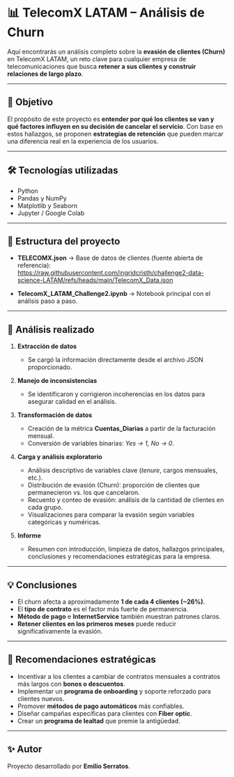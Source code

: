 # 📊 TelecomX LATAM – Análisis de Churn

Aquí encontrarás un análisis completo sobre la **evasión de clientes (Churn)** en TelecomX LATAM, un reto clave para cualquier empresa de telecomunicaciones que busca **retener a sus clientes y construir relaciones de largo plazo**.

---

## 🎯 Objetivo

El propósito de este proyecto es **entender por qué los clientes se van y qué factores influyen en su decisión de cancelar el servicio**.
Con base en estos hallazgos, se proponen **estrategias de retención** que pueden marcar una diferencia real en la experiencia de los usuarios.

---

## 🛠️ Tecnologías utilizadas

- Python
- Pandas y NumPy
- Matplotlib y Seaborn
- Jupyter / Google Colab

---

## 📂 Estructura del proyecto

- **TELECOMX.json** → Base de datos de clientes (fuente abierta de referencia):  
  https://raw.githubusercontent.com/ingridcristh/challenge2-data-science-LATAM/refs/heads/main/TelecomX_Data.json

- **TelecomX_LATAM_Challenge2.ipynb** → Notebook principal con el análisis paso a paso.

---

## 🔎 Análisis realizado

1. **Extracción de datos**  
   - Se cargó la información directamente desde el archivo JSON proporcionado.

2. **Manejo de inconsistencias**  
   - Se identificaron y corrigieron incoherencias en los datos para asegurar calidad en el análisis.

3. **Transformación de datos**  
   - Creación de la métrica **Cuentas_Diarias** a partir de la facturación mensual.  
   - Conversión de variables binarias: *Yes → 1, No → 0*.

4. **Carga y análisis exploratorio**  
   - Análisis descriptivo de variables clave (*tenure*, cargos mensuales, etc.).  
   - Distribución de evasión (Churn): proporción de clientes que permanecieron vs. los que cancelaron.  
   - Recuento y conteo de evasión: análisis de la cantidad de clientes en cada grupo.  
   - Visualizaciones para comparar la evasión según variables categóricas y numéricas.

5. **Informe**  
   - Resumen con introducción, limpieza de datos, hallazgos principales, conclusiones y recomendaciones estratégicas para la empresa.

---

## 💡 Conclusiones

- El churn afecta a aproximadamente **1 de cada 4 clientes (~26%)**.  
- El **tipo de contrato** es el factor más fuerte de permanencia.  
- **Método de pago** e **InternetService** también muestran patrones claros.  
- **Retener clientes en los primeros meses** puede reducir significativamente la evasión.

---

## 🚀 Recomendaciones estratégicas

- Incentivar a los clientes a cambiar de contratos mensuales a contratos más largos con **bonos o descuentos**.  
- Implementar un **programa de onboarding** y soporte reforzado para clientes nuevos.  
- Promover **métodos de pago automáticos** más confiables.  
- Diseñar campañas específicas para clientes con **Fiber optic**.  
- Crear un **programa de lealtad** que premie la antigüedad.

---

## ✨ Autor

Proyecto desarrollado por **Emilio Serratos**.
